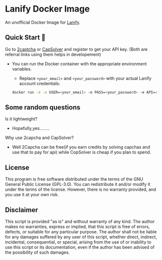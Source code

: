 # Lanify Docker Image

An unofficial Docker Image for [Lanify](https://lanify.ai/).

## Quick Start 🚀
  Go to [2captcha](https://2captcha.com/?from=15765395) or [CapSolver](https://dashboard.capsolver.com/passport/register?inviteCode=0gmGzMUUpLGb) and register to get your API key.
  (Both are referral links using them helps in developement)
  - You can run the Docker container with the appropriate environment variables.
    - Replace `<your_email>` and `<your_password>` with your actual Lanify account credentials:

    ```bash
    docker run -d -e USER=<your_email> -e PASS=<your_password> -e API=<your_api_key> mrcolorrain/lanify
    ```

## Some random questions 

Is it lightweight?
- Hopefully,yes........

Why use 2capcha and CapSolver?
- Well 2Capcha can be free(if you earn credits by solving capchas and use that to pay for api) while CopSolver is cheap if you plan to spend.

## License

This program is free software distributed under the terms of the GNU General Public License (GPL-3.0). You can redistribute it and/or modify it under the terms of the license. However, there is no warranty provided, and you use it at your own risk.

## Disclaimer
This script is provided "as is" and without warranty of any kind.
The author makes no warranties, express or implied, that this script is free of errors, defects, or suitable for any particular purpose.
The author shall not be liable for any damages suffered by any user of this script, whether direct, indirect, incidental, consequential, or special, arising from the use of or inability to use this script or its documentation, even if the author has been advised of the possibility of such damages.
